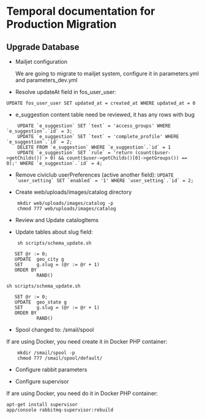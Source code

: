 Temporal documentation for Production Migration
===============================================

## Upgrade Database

- Mailjet configuration
  
  We are going to migrate to mailjet system, configure it in parameters.yml and parameters_dev.yml

- Resolve updateAt field in fos_user_user:

```UPDATE fos_user_user SET updated_at = created_at WHERE updated_at = 0```

- e_suggestion content table need be reviewed, it has any rows with bug
```
    UPDATE `e_suggestion` SET `text` = 'access_groups' WHERE `e_suggestion`.`id` = 3;
    UPDATE `e_suggestion` SET `text` = 'complete_profile' WHERE `e_suggestion`.`id` = 2;
    DELETE FROM `e_suggestion` WHERE `e_suggestion`.`id` = 1
    UPDATE `e_suggestion` SET `rule` = 'return (count($user->getChilds()) > 0) && count($user->getChilds()[0]->getGroups()) == 0);' WHERE `e_suggestion`.`id` = 4;
```

- Remove civiclub userPreferences (active another field):
    ```UPDATE `user_setting` SET `enabled` = '1' WHERE `user_setting`.`id` = 2;```
    
- Create web/uploads/images/catalog directory
```
    mkdir web/uploads/images/catalog -p
    chmod 777 web/uploads/images/catalog
```
    
- Review and Update catalogItems

- Update tables about slug field:

```
    sh scripts/schema_update.sh
```

```
   SET @r := 0;
   UPDATE  geo_city g
   SET     g.slug = (@r := @r + 1)
   ORDER BY
           RAND()
```
    sh scripts/schema_update.sh
    
```
   SET @r := 0;
   UPDATE  geo_state g
   SET     g.slug = (@r := @r + 1)
   ORDER BY
           RAND()
```

- Spool changed to: /smail/spool

If are using Docker, you need create it in Docker PHP container:

```
    mkdir /smail/spool -p
    chmod 777 /smail/spool/default/
```

- Configure rabbit parameters

- Configure supervisor

If are using Docker, you need do it in Docker PHP container:

```
apt-get install supervisor
app/console rabbitmq-supervisor:rebuild
```